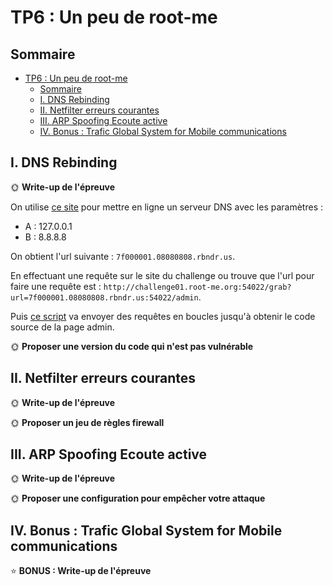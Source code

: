 # TP6 : Un peu de root-me

## Sommaire

- [TP6 : Un peu de root-me](#tp6--un-peu-de-root-me)
  - [Sommaire](#sommaire)
  - [I. DNS Rebinding](#i-dns-rebinding)
  - [II. Netfilter erreurs courantes](#ii-netfilter-erreurs-courantes)
  - [III. ARP Spoofing Ecoute active](#iii-arp-spoofing-ecoute-active)
  - [IV. Bonus : Trafic Global System for Mobile communications](#iv-bonus--trafic-global-system-for-mobile-communications)

## I. DNS Rebinding

🌞 **Write-up de l'épreuve**

On utilise [ce site](./https://lock.cmpxchg8b.com/rebinder.html) pour mettre en ligne un serveur DNS avec les paramètres :

- A : 127.0.0.1
- B : 8.8.8.8

On obtient l'url suivante : `7f000001.08080808.rbndr.us`.

En effectuant une requête sur le site du challenge ou trouve que l'url pour faire une requête est : `http://challenge01.root-me.org:54022/grab?url=7f000001.08080808.rbndr.us:54022/admin`.

Puis [ce script](./Scripts/netfilter.py) va envoyer des requêtes en boucles jusqu'à obtenir le code source de la page admin.

🌞 **Proposer une version du code qui n'est pas vulnérable**

## II. Netfilter erreurs courantes

🌞 **Write-up de l'épreuve**

🌞 **Proposer un jeu de règles firewall**

## III. ARP Spoofing Ecoute active

🌞 **Write-up de l'épreuve**

🌞 **Proposer une configuration pour empêcher votre attaque**

## IV. Bonus : Trafic Global System for Mobile communications

⭐ **BONUS : Write-up de l'épreuve**
